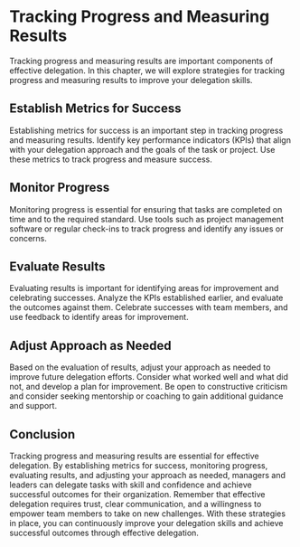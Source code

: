 # Tracking Progress and Measuring Results

Tracking progress and measuring results are important components of effective delegation. In this chapter, we will explore strategies for tracking progress and measuring results to improve your delegation skills.

Establish Metrics for Success
-----------------------------

Establishing metrics for success is an important step in tracking progress and measuring results. Identify key performance indicators (KPIs) that align with your delegation approach and the goals of the task or project. Use these metrics to track progress and measure success.

Monitor Progress
----------------

Monitoring progress is essential for ensuring that tasks are completed on time and to the required standard. Use tools such as project management software or regular check-ins to track progress and identify any issues or concerns.

Evaluate Results
----------------

Evaluating results is important for identifying areas for improvement and celebrating successes. Analyze the KPIs established earlier, and evaluate the outcomes against them. Celebrate successes with team members, and use feedback to identify areas for improvement.

Adjust Approach as Needed
-------------------------

Based on the evaluation of results, adjust your approach as needed to improve future delegation efforts. Consider what worked well and what did not, and develop a plan for improvement. Be open to constructive criticism and consider seeking mentorship or coaching to gain additional guidance and support.

Conclusion
----------

Tracking progress and measuring results are essential for effective delegation. By establishing metrics for success, monitoring progress, evaluating results, and adjusting your approach as needed, managers and leaders can delegate tasks with skill and confidence and achieve successful outcomes for their organization. Remember that effective delegation requires trust, clear communication, and a willingness to empower team members to take on new challenges. With these strategies in place, you can continuously improve your delegation skills and achieve successful outcomes through effective delegation.
